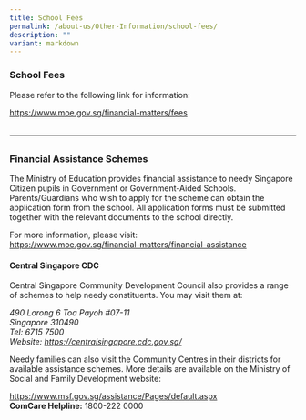 ```yaml
---
title: School Fees
permalink: /about-us/Other-Information/school-fees/
description: ""
variant: markdown
---
```

<h3>School Fees</h3>

<p>Please refer to the following link for information:</p>
<p><a target="_blank" href="https://www.moe.gov.sg/financial-matters/fees">https://www.moe.gov.sg/financial-matters/fees</a></p>

<hr style="border: 1px solid #ccc; margin: 30px 0;">

<h3>Financial Assistance Schemes</h3>

<p>
  The Ministry of Education provides financial assistance to needy Singapore Citizen pupils in Government or Government-Aided Schools. 
  Parents/Guardians who wish to apply for the scheme can obtain the application form from the school. 
  All application forms must be submitted together with the relevant documents to the school directly.
</p>
<p>
  For more information, please visit: <br>
  <a target="_blank" href="https://www.moe.gov.sg/financial-matters/financial-assistance">https://www.moe.gov.sg/financial-matters/financial-assistance</a>
</p>

<h4>Central Singapore CDC</h4>
<p>
  Central Singapore Community Development Council also provides a range of schemes to help needy constituents. You may visit them at:
</p>

<address>
  490 Lorong 6 Toa Payoh #07-11<br>
  Singapore 310490<br>
  Tel: 6715 7500<br>
  Website: <a target="_blank" href="https://centralsingapore.cdc.gov.sg/">https://centralsingapore.cdc.gov.sg/</a>
</address>

<p>
  Needy families can also visit the Community Centres in their districts for available assistance schemes. 
  More details are available on the Ministry of Social and Family Development website:
</p>

<p>
  <a target="_blank" href="https://www.msf.gov.sg/assistance/Pages/default.aspx">https://www.msf.gov.sg/assistance/Pages/default.aspx</a><br>
  <strong>ComCare Helpline:</strong> 1800-222 0000
</p>
